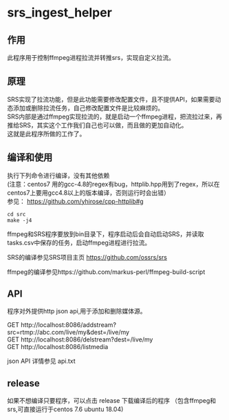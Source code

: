 # srs_ingest_helper

## 作用
此程序用于控制ffmpeg进程拉流并转推srs，实现自定义拉流。  

## 原理
SRS实现了拉流功能，但是此功能需要修改配置文件，且不提供API，如果需要动态添加或删除拉流任务，自己修改配置文件是比较麻烦的。  
SRS内部是通过ffmpeg实现拉流的，就是启动一个ffmpeg进程，把流拉过来，再推给SRS，其实这个工作我们自己也可以做，而且做的更加自动化。  
这就是此程序所做的工作了。  

## 编译和使用

执行下列命令进行编译，没有其他依赖  
(注意：centos7 用的gcc-4.8的regex有bug，httplib.hpp用到了regex，所以在centos7上要用gcc4.8以上的版本编译，否则运行时会出错）  
参见： https://github.com/yhirose/cpp-httplib#g 

```
cd src
make -j4
```


ffmpeg和SRS程序要放到bin目录下，程序启动后会自动启动SRS，并读取tasks.csv中保存的任务，启动ffmpeg进程进行拉流。  

SRS的编译参见SRS项目主页 https://github.com/ossrs/srs  

ffmpeg的编译参见https://github.com/markus-perl/ffmpeg-build-script

## API
程序对外提供http json api,用于添加和删除媒体源。

GET http://localhost:8086/addstream?src=rtmp://abc.com/live/my&dest=/live/my  
GET http://localhost:8086/delstream?dest=/live/my  
GET http://localhost:8086/listmedia  

json API 详情参见 api.txt





## release
如果不想编译只要程序，可以点击 release 下载编译后的程序
（包含ffmpeg和srs,可直接运行于centos 7.6 ubuntu 18.04)


